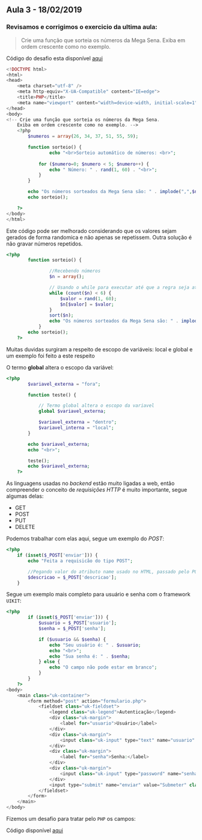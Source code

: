 ## Aula 3 - 18/02/2019

### Revisamos e corrigimos o exercicio da ultima aula: 

> Crie uma função que sorteia os números da Mega Sena. Exiba em ordem crescente como no exemplo.

Código do desafio esta disponível [aqui](https://github.com/yuribreion1/FIAPSistemasParaInternet/blob/master/2TINR/DigitalExperiencePlataform/Aula3-190218/desafio_6.php)

```php
<!DOCTYPE html>
<html>
<head>
    <meta charset="utf-8" />
    <meta http-equiv="X-UA-Compatible" content="IE=edge">
    <title>PHP</title>
    <meta name="viewport" content="width=device-width, initial-scale=1">
</head>
<body>
<!-- Crie uma função que sorteia os números da Mega Sena.
    Exiba em ordem crescente como no exemplo. -->
    <?php 
        $numeros = array(26, 34, 37, 51, 55, 59);

        function sorteio() {
                echo "<br>Sorteio automático de números: <br>";
            
            for ($numero=0; $numero < 5; $numero++) { 
                echo " Número: " . rand(1, 60) . "<br>";
            }
        }

        echo "Os números sorteados da Mega Sena são: " . implode(",",$numeros) . "<br>";
        echo sorteio();

    ?>
</body>
</html>

```

Este código pode ser melhorado considerando que os valores sejam gerados de forma randomica e não apenas se repetissem.
Outra solução é não gravar números repetidos.

```php
<?php 
        function sorteio() {

                //Recebendo números
                $n = array();

                // Usando o while para executar até que a regra seja atendida
                while (count($n) < 6) {
                    $valor = rand(1, 60);
                    $n[$valor] = $valor;
                }
                sort($n);
                echo "Os números sorteados da Mega Sena são: " . implode(",",$n) . "<br>";
            }
        echo sorteio();
    ?>
```

Muitas duvidas surgiram a respeito de escopo de variáveis: local e global e um exemplo foi feito a este respeito

O termo **global** altera o escopo da variável:

``` php
<?php 
        $variavel_externa = "fora";

        function teste() {

            // Termo global altera o escopo da variavel
            global $variavel_externa;

            $variavel_externa = "dentro";
            $variavel_interna = "local";
        }

        echo $variavel_externa;
        echo "<br>";

        teste();
        echo $variavel_externa;
    ?>
```

As linguagens usadas no _backend_ estão muito ligadas a web, então compreender o conceito de _requisições HTTP_ é muito importante, segue algumas delas: 

-   GET
-   POST
-   PUT
-   DELETE

Podemos trabalhar com elas aqui, segue um exemplo do _POST_:

``` php
<?php
    if (isset($_POST['enviar'])) {
        echo "Feita a requisicão do tipo POST";

        //Pegando valor do atributo name usado no HTML, passado pelo POST
        $descricao = $_POST['descricao'];
    }
```

Segue um exemplo mais completo para usuário e senha com o framework `UIKIT`:

``` php
<?php 
        if (isset($_POST['enviar'])) {
            $usuario = $_POST['usuario'];
            $senha = $_POST['senha'];

            if ($usuario && $senha) {
                echo "Seu usuário é: " . $usuario;
                echo "<br>";
                echo "Sua senha é: " . $senha;
            } else {
                echo "O campo não pode estar em branco";
            }
        }
    ?>
<body>
    <main class="uk-container">
        <form method="post" action="formulario.php">
            <fieldset class="uk-fieldset">
                <legend class="uk-legend">Autenticação</legend>
                <div class="uk-margin">
                    <label for="usuario">Usuário</label>    
                </div>
                <div class="uk-margin">
                    <input class="uk-input" type="text" name="usuario" placeholder="Usuario" required>
                </div>
                <div class="uk-margin">
                    <label for="senha">Senha:</label>    
                </div>
                <div class="uk-margin">
                    <input class="uk-input" type="password" name="senha">
                </div>
                <input type="submit" name="enviar" value="Submeter" class="uk-button uk-button-default" onclick="UIkit.notification({message: 'Solicitação em andamento...'})" required>
            </fieldset>
        </form>
    </main>
</body>
```

Fizemos um desafio para tratar pelo `PHP` os campos: 

Código disponível [aqui](https://github.com/yuribreion1/FIAPSistemasParaInternet/blob/master/2TINR/DigitalExperiencePlataform/Aula3-190218/desafio_7.php)
